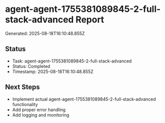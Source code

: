 # agent-agent-1755381089845-2-full-stack-advanced Report

Generated: 2025-08-18T16:10:48.855Z

## Status
- Task: agent-agent-1755381089845-2-full-stack-advanced
- Status: Completed
- Timestamp: 2025-08-18T16:10:48.855Z

## Next Steps
- Implement actual agent-agent-1755381089845-2-full-stack-advanced functionality
- Add proper error handling
- Add logging and monitoring
